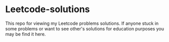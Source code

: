 # Leetcode-solutions
This repo for viewing my Leetcode problems solutions.
If anyone stuck in some problems or want to see other's solutions for education purposes you may be find it here.
